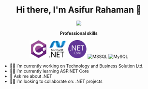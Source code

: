 <h1 align="center">Hi there, I'm Asifur Rahaman 👋</h1>

<p align="center">
 <a href="https://linkedin.com/in/asiiifur/" target="_blank">
  <img src="https://img.icons8.com/fluent/60/000000/linkedin.png" />
 </a>
</p>

<p align="center"> 
 <strong>
  Professional skills
  </strong>
</p>

<p align="center"> 
  <img src="https://raw.githubusercontent.com/devicons/devicon/master/icons/csharp/csharp-original.svg" alt="csharp" width="60" height="60" />
  <img src="https://github.com/devicons/devicon/blob/master/icons/dot-net/dot-net-original-wordmark.svg" alt="dotnet" width="60" height="60" />
  <img src="https://raw.githubusercontent.com/devicons/devicon/master/icons/dotnetcore/dotnetcore-original.svg" alt="dotnetCore" width="60" height="60" />
  <img src="https://raw.githubusercontent.com/devicons/devicon/blob/master/icons/microsoftsqlserver/microsoftsqlserver-plain-wordmark.svg" alt="MSSQL" width="60" height="60" />
    <img src="https://raw.githubusercontent.com/devicons/devicon/blob/master/icons/mysql/mysql-original-wordmark.svg" alt="MySQL" width="60" height="60" />

</p>


- 🦸🏻 I’m currently working on Technology and Business Solution Ltd.                                                                            
- 🦸🏻 I’m currently learning ASP.NET Core
-  💬 Ask me about .NET
- 🦸🏻 I’m looking to collaborate on: .NET projects

</br>







